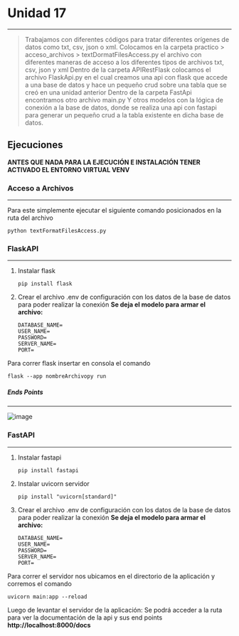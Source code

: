 # Unidad 17
---
>Trabajamos con diferentes códigos para tratar diferentes orígenes de datos como txt, csv, json o xml.
>Colocamos en la carpeta practico > acceso_archivos > textDormatFilesAccess.py el archivo con diferentes maneras de acceso a los diferentes tipos de archivos txt, csv, json y xml 
>Dentro de la carpeta APIRestFlask colocamos el archivo FlaskApi.py en el cual creamos una api con flask que accede a una base de datos y hace un pequeño crud sobre una tabla que se creó en una unidad anterior
>Dentro de la carpeta FastApi encontramos otro archivo main.py Y otros modelos con la lógica de conexión a la base de datos, donde se realiza una api con fastapi para generar un pequeño crud a la tabla existente en dicha base de datos.

## Ejecuciones

**ANTES QUE NADA PARA LA EJECUCIÓN E INSTALACIÓN TENER ACTIVADO EL ENTORNO VIRTUAL VENV**
### Acceso a Archivos
----
Para este simplemente ejecutar el siguiente comando posicionados en la ruta del archivo
~~~
python textFormatFilesAccess.py
~~~

### FlaskAPI
----
1) Instalar flask
   ~~~
   pip install flask
   ~~~
2) Crear el archivo .env de configuración con los datos de la base de datos para poder realizar la conexión
   __Se deja el modelo para armar el archivo:__
   ~~~
   DATABASE_NAME=
   USER_NAME=
   PASSWORD=
   SERVER_NAME=
   PORT=
   ~~~

Para correr flask insertar en consola el comando
~~~
flask --app nombreArchivopy run
~~~

##### Ends Points
----
![image](https://user-images.githubusercontent.com/76167482/201550573-eae2245c-ac33-4e2f-9057-b2bd17af8af4.png)

### FastAPI
----
1) Instalar fastapi
   ~~~
   pip install fastapi
   ~~~
2) Instalar uvicorn servidor
   ~~~
   pip install "uvicorn[standard]"
   ~~~

3) Crear el archivo .env de configuración con los datos de la base de datos para poder realizar la conexión
   __Se deja el modelo para armar el archivo:__
   ~~~
   DATABASE_NAME=
   USER_NAME=
   PASSWORD=
   SERVER_NAME=
   PORT=
   ~~~

Para correr el servidor nos ubicamos en el directorio de la aplicación y corremos el comando
~~~
uvicorn main:app --reload
~~~

Luego de levantar el servidor de la aplicación:
Se podrá acceder a la ruta para ver la documentación de la api y sus end points
**http://localhost:8000/docs**